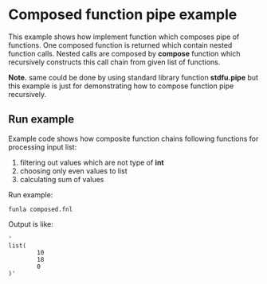 
# Composed function pipe example
This example shows how implement function which composes pipe of functions.
One composed function is returned which contain nested function calls.
Nested calls are composed by **compose** function which recursively constructs
this call chain from given list of functions.

**Note.** same could be done by using standard library function **stdfu.pipe**
but this example is just for demonstrating how to compose function pipe recursively.

## Run example
Example code shows how composite function chains following functions for
processing input list:

1. filtering out values which are not type of __int__
2. choosing only even values to list
2. calculating sum of values

Run example:

```
funla composed.fnl
```

Output is like:

```
'
list(
        10
        18
        0
)'
```

